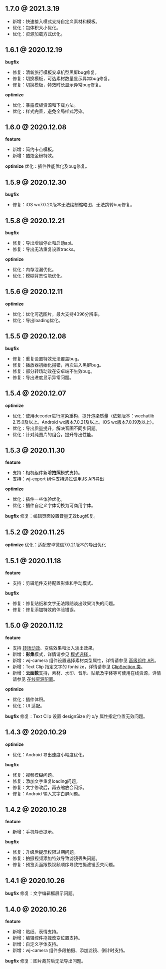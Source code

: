 
## 1.7.0 @ 2021.3.19
- 新增：快速接入模式支持自定义素材和模板。
- 优化：包体积大小优化。
- 优化：资源加载方式优化。

## 1.6.1 @ 2020.12.19
**bugfix**
- 修复：清新旅行模板安卓机型黑屏bug修复。
- 修复：切换模板，可选素材数量显示异常bug修复。
- 修复：切换模板，特效时长显示异常bug修复。

**optimize**
- 优化：暴露模板资源和下载方法。
- 优化：样式完善，避免全局样式污染。

## 1.6.0 @ 2020.12.08
**feature**
- 新增：简约卡点模板。
- 新增：酷炫金粉特效。

**optimize**
优化：插件性能优化及bug修复。

## 1.5.9 @ 2020.12.30
**bugfix**
- 修复：iOS wx7.0.20版本无法绘制缩略图，无法跳转bug修复。

## 1.5.8 @ 2020.12.21
**bugfix**
- 修复：导出增加停止和启动api。
- 修复：导出无法重复设置tracks。

**optimize**
- 优化：内存泄漏优化。
- 优化：模糊背景性能优化。

## 1.5.6 @ 2020.12.11
**optimize**
- 优化：优化可选图片，最大支持4096分辨率。
- 优化：导出loading优化。

## 1.5.5 @ 2020.12.08
**bugfix**
- 修复：重复设置特效无法覆盖bug。
- 修复：播放器初始化报错，再次进入黑屏bug。
- 修复：部分转场动效在安卓端不生效bug。
- 修复：导出进度显示异常问题。


## 1.5.4 @ 2020.12.07
**optimize**
- 优化：使用decoder进行渲染重构，提升渲染质量（依赖版本：wechatlib 2.15.0及以上。Android wx版本7.0.21及以上。iOS wx版本7.0.19及以上）。
- 优化：导出质量提升，解决音画不同步问题。
- 优化：针对纯图片的组合，提升导出性能。

## 1.5.3 @ 2020.11.30
**feature**
- 支持：相机组件新增**拍照**模式支持。
- 支持：wj-export 组件支持通过调用[JS API](https://cloud.tencent.com/document/product/1156/50163)导出

**optimize**
- 优化：插件一些体验优化。
- 优化：插件自定义字体切换为可商用字体。

**bugfix**
修复：编辑页面设置音量无效bug修复。


## 1.5.2 @ 2020.11.25
**optimize**
优化：适配安卓微信7.0.21版本的导出优化 

## 1.5.1 @ 2020.11.18
**feature**
- 支持：剪辑组件支持配置影集和手动模式。

**bugfix**
- 修复：修复贴纸和文字无法跟随淡出效果消失的问题。
- 修复：修复添加特效的体验错误。

## 1.5.0 @ 2020.11.12
**feature**
- 支持 [转场动效](https://cloud.tencent.com/document/product/1156/50070)、变焦效果和淡入淡出效果。
- 新增：**影集**模式，详情请参见 [模式选择
](https://cloud.tencent.com/document/product/1156/48606#.E5.BD.B1.E9.9B.86.E6.A8.A1.E5.BC.8F)。
- 新增：wj-camera 组件设置选择素材类型属性，详情请参见 [高级组件 API](https://cloud.tencent.com/document/product/1156/48617#.E7.85.A7.E7.9B.B8.E6.9C.BA.EF.BC.9Awj-camera)。
- 新增：Text Clip 指定文字的 fontsize，详情请参见 [ClipSection 类](https://cloud.tencent.com/document/product/1156/48616#clipsection)。
- 新增：**云函数**支持，素材、水印、音乐、贴纸及字体等可使用在线资源，详情请参见 [在线资源配置](https://cloud.tencent.com/document/product/1156/49447#cque9)。

**optimize**
- 优化：插件体积。
- 优化：UI 适配。

**bugfix**
修复：Text Clip 设置 designSize 的 x/y 属性指定位置无效问题。

## 1.4.3 @ 2020.10.29
**optimize**
- 优化：Android 导出速度小幅度优化。

**bugfix**
- 修复：视频模糊问题。
- 修复：添加文字重复loading问题。
- 修复：文字修改后，再去缩放会闪烁。
- 修复：Android 输入文字白屏问题。

## 1.4.2 @ 2020.10.28
**feature**
- 新增：手机静音提示。

**bugfix**
- 修复：升级后提示权限过期问题。
- 修复：拍摄视频添加特效导致滤镜丢失问题。
- 修复：预览页面跟换视频顺序导致拍摄滤镜丢失问题。

## 1.4.1 @ 2020.10.26
**bugfix**
修复：文字编辑框展示问题。

## 1.4.0 @ 2020.10.26
**feature**
- 新增：贴纸、表情支持。
- 新增：编辑控件拖拽改变位置支持。
- 新增：自定义字体支持。
- 新增：wj-camera 组件多段拍摄、添加滤镜、倒计时支持。

**bugfix**
修复：图片裁剪后无法导出问题。
